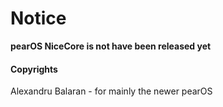 # Notice
**pearOS NiceCore is not have been released yet**
#### Copyrights
Alexandru Balaran - for mainly the newer pearOS

